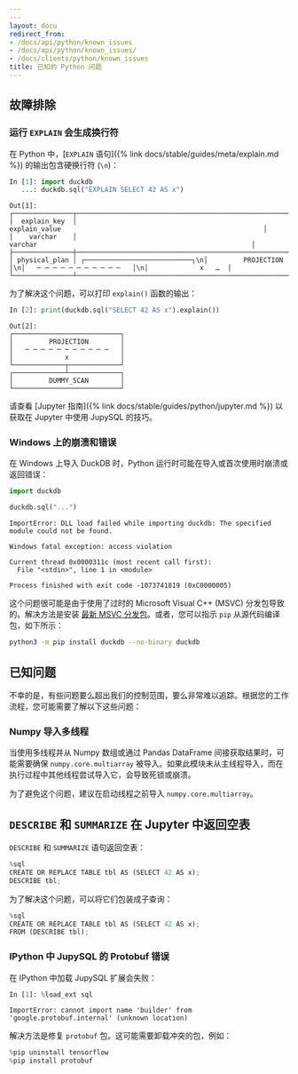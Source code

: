 ```yaml
---
---
layout: docu
redirect_from:
- /docs/api/python/known_issues
- /docs/api/python/known_issues/
- /docs/clients/python/known_issues
title: 已知的 Python 问题
---
```


## 故障排除

### 运行 `EXPLAIN` 会生成换行符

在 Python 中，[`EXPLAIN` 语句]({% link docs/stable/guides/meta/explain.md %}) 的输出包含硬换行符 (`\n`)：

```python
In [1]: import duckdb
   ...: duckdb.sql("EXPLAIN SELECT 42 AS x")
```

```text
Out[1]:
┌───────────────┬───────────────────────────────────────────────────────────────────────────────────────────────────────────────────┐
│  explain_key  │                                                   explain_value                                                   │
│    varchar    │                                                      varchar                                                      │
├───────────────┼───────────────────────────────────────────────────────────────────────────────────────────────────────────────────┤
│ physical_plan │ ┌───────────────────────────┐\n│         PROJECTION        │\n│   ─ ─ ─ ─ ─ ─ ─ ─ ─ ─ ─   │\n│             x   …  │
└───────────────┴───────────────────────────────────────────────────────────────────────────────────────────────────────────────────┘
```

为了解决这个问题，可以打印 `explain()` 函数的输出：

```python
In [2]: print(duckdb.sql("SELECT 42 AS x").explain())
```

```text
Out[2]:
┌───────────────────────────┐
│         PROJECTION        │
│   ─ ─ ─ ─ ─ ─ ─ ─ ─ ─ ─   │
│             x             │
└─────────────┬─────────────┘
┌─────────────┴─────────────┐
│         DUMMY_SCAN        │
└───────────────────────────┘
```

请查看 [Jupyter 指南]({% link docs/stable/guides/python/jupyter.md %}) 以获取在 Jupyter 中使用 JupySQL 的技巧。

### Windows 上的崩溃和错误

在 Windows 上导入 DuckDB 时，Python 运行时可能在导入或首次使用时崩溃或返回错误：

```python
import duckdb

duckdb.sql("...")
```

```console
ImportError: DLL load failed while importing duckdb: The specified module could not be found.
```

```console
Windows fatal exception: access violation

Current thread 0x0000311c (most recent call first):
  File "<stdin>", line 1 in <module>
```

```console
Process finished with exit code -1073741819 (0xC0000005)
```

这个问题很可能是由于使用了过时的 Microsoft Visual C++ (MSVC) 分发包导致的。解决方法是安装 [最新 MSVC 分发包](https://learn.microsoft.com/en-US/cpp/windows/latest-supported-vc-redist)。或者，您可以指示 `pip` 从源代码编译包，如下所示：

```bash
python3 -m pip install duckdb --no-binary duckdb
```

## 已知问题

不幸的是，有些问题要么超出我们的控制范围，要么非常难以追踪。根据您的工作流程，您可能需要了解以下这些问题：

### Numpy 导入多线程

当使用多线程并从 Numpy 数组或通过 Pandas DataFrame 间接获取结果时，可能需要确保 `numpy.core.multiarray` 被导入。如果此模块未从主线程导入，而在执行过程中其他线程尝试导入它，会导致死锁或崩溃。

为了避免这个问题，建议在启动线程之前导入 `numpy.core.multiarray`。

## `DESCRIBE` 和 `SUMMARIZE` 在 Jupyter 中返回空表

`DESCRIBE` 和 `SUMMARIZE` 语句返回空表：

```python
%sql
CREATE OR REPLACE TABLE tbl AS (SELECT 42 AS x);
DESCRIBE tbl;
```

为了解决这个问题，可以将它们包装成子查询：

```python
%sql
CREATE OR REPLACE TABLE tbl AS (SELECT 42 AS x);
FROM (DESCRIBE tbl);
```

### IPython 中 JupySQL 的 Protobuf 错误

在 IPython 中加载 JupySQL 扩展会失败：

```python
In [1]: %load_ext sql
```

```console
ImportError: cannot import name 'builder' from 'google.protobuf.internal' (unknown location)
```

解决方法是修复 `protobuf` 包。这可能需要卸载冲突的包，例如：

```python
%pip uninstall tensorflow
%pip install protobuf
```